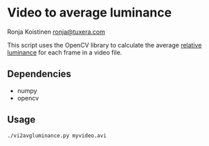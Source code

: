 # Video to average luminance

Ronja Koistinen <ronja@tuxera.com>

This script uses the OpenCV library to calculate the average
[relative luminance](https://en.wikipedia.org/wiki/Relative_luminance)
for each frame in a video file.

## Dependencies

* numpy
* opencv

## Usage

```bash
./vi2avgluminance.py myvideo.avi
```

